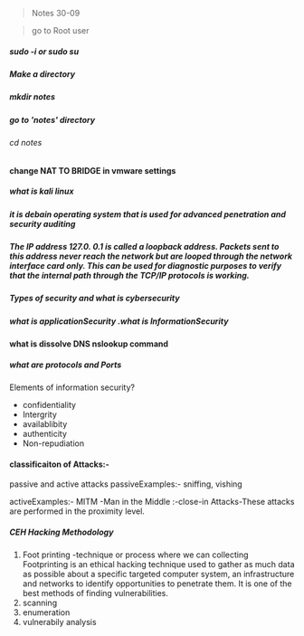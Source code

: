  >  Notes  30-09

>  go to Root user
   ##### sudo -i  or sudo su

#####  Make a directory 
   ##### mkdir notes

#####  go to 'notes'  directory
  ###### cd notes

#### change NAT TO BRIDGE in vmware settings

##### what is kali linux
##### it is debain operating system that is used for advanced penetration and security auditing  


##### The IP address 127.0. 0.1 is called a loopback address. Packets sent to this address never reach the network but are looped through  the network interface card only. This can be used for diagnostic purposes to verify that the internal path through the TCP/IP protocols is working.
##### Types of security and what is cybersecurity
##### what is applicationSecurity .what is InformationSecurity
#### what is dissolve DNS  nslookup command
##### what are protocols and Ports

Elements of information security?
- confidentiality
- Intergrity
- availablibity
- authenticity
- Non-repudiation

#### classificaiton of Attacks:-
passive and active attacks
passiveExamples:- sniffing, vishing </br>

activeExamples:- MITM -Man in the Middle
              :-close-in Attacks-These attacks are performed in the proximity level. 


 ##### CEH Hacking Methodology

1. Foot printing   -technique or process where we can collecting Footprinting is an ethical hacking technique used to gather as much data as possible about a specific targeted computer system, an infrastructure and networks to identify opportunities to penetrate them. It is one of the best methods of finding vulnerabilities.
2. scanning
3. enumeration
4. vulnerabily analysis
